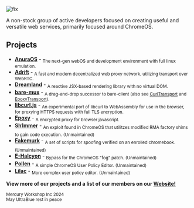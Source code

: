 ![fix](https://github.com/MercuryWorkshop/.github/assets/89202835/7ebdc9f2-4784-44f4-99be-7165c647eea7)

A non-stock group of active developers focused on creating useful and versatile web services, primarily focused around ChromeOS.
  
## Projects
- [**AnuraOS**](https://github.com/MercuryWorkshop/anuraos) - <sub>The next-gen webOS and development environment with full linux emulation.</sub>
- [**Adrift**](https://github.com/MercuryWorkshop/adrift/) - <sub>A fast and modern decentralized web proxy network, utilizing transport over WebRTC.</sub>
- [**Dreamland**](https://github.com/MercuryWorkshop/dreamlandjs) - <sub>A reactive JSX-based rendering library with no virtual DOM.</sub>
- [**bare-mux**](https://github.com/MercuryWorkshop/bare-mux) - <sub>A drag-and-drop successor to bare-client (also see [CurlTransport](https://github.com/MercuryWorkshop/CurlTransport) and [EpoxyTransport](https://github.com/MercuryWorkshop/EpoxyTransport)).</sub>
- [**libcurl.js**](https://github.com/ading2210/libcurl.js) - <sub>An experimental port of libcurl to WebAssembly for use in the browser, for proxying HTTPS requests with full TLS encryption.</sub>
- [**Epoxy**](https://github.com/MercuryWorkshop/epoxy-tls) - <sub>A encrypted proxy for browser javascript.</sub>
- [**Sh1mmer**](https://github.com/MercuryWorkshop/sh1mmer) - <sub>An exploit found in ChromeOS that utilitzes modified RMA factory shims to gain code execution.</sub>
<sub>(Unmaintained)</sub>
- [**Fakemurk**](https://github.com/MercuryWorkshop/fakemurk/) - <sub>A set of scripts for spoofing verified on an enrolled chromebook.</sub>
<sub>(Unmaintained)</sub>
- [**E-Halcyon**](https://fog.gay/) - <sub>Bypass for the ChromeOS "fog" patch.</sub>
<sub>(Unmaintained)</sub>
- [**Pollen**](https://github.com/MercuryWorkshop/Pollen) - <sub>A simple ChromeOS User Policy Editor.</sub>
<sub>(Unmaintained)</sub>
- [**Lilac**](https://github.com/MercuryWorkshop/lilac) - <sub>More complex user policy editor.</sub>
<sub>(Unmaintained)</sub>

**View more of our projects and a list of our members on our [Website!](https://mercurywork.shop)**
  
  <sub>Mercury Workshop Inc 2024</sub>
  <br><sub>May UltraBlue rest in peace</sub>

